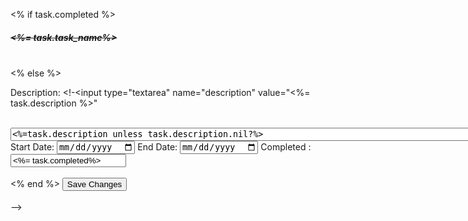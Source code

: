 <% if task.completed %>
  <h5 style="text-decoration: line-through;"><%= task.task_name%></h5>
  <br>
<% else %>
 <! is it necessary to assign name = "task.task_name" ? -->
  <!-- <h5>Task: <input type="string" name="project[task_ids][]" value="<%= task.id%>"></h5> -->
<!-- <% end %>

<!-- why is the textarea being erased when hitting return -->


<!-- <h4>Task: <input type="string" name="project[tasks][]" value="<%= task.task_name%>"></input></h4>
<!--  -->
<label>Description: </label>
<!-<input type="textarea" name="description" value="<%= task.description %>"<br><br>
<textarea id="description" cols="90" rows="1" ><%=task.description unless task.description.nil?%></textarea>
<br>
<label>Start Date: </label>
<input type="date" name="start_date" value="<%= task.start_date%>">
<label>End Date: </label>
<input type="date" name="end_date" value="<%= task.end_date%>">
<label>Completed : </label>
<input type="boolean" name="completed" value="<%= task.completed%>">
<br><br>
<% end %>
<input type="submit" value="Save Changes">
<br><br> -->
<!-- ********* -->
